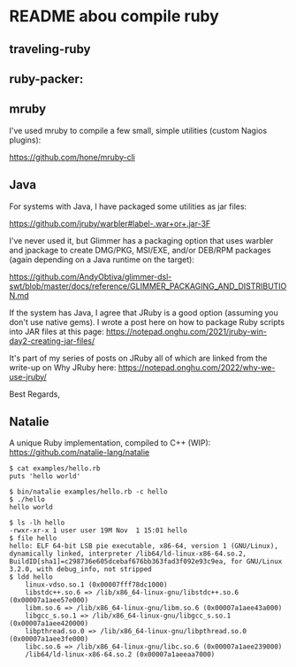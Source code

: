 
# README abou compile ruby

## traveling-ruby

## ruby-packer:

## mruby

I've used mruby to compile a few small, simple utilities (custom Nagios
plugins):

https://github.com/hone/mruby-cli

## Java

For systems with Java, I have packaged some utilities as jar files:

https://github.com/jruby/warbler#label-.war+or+.jar-3F

I've never used it, but Glimmer has a packaging option that uses warbler
and jpackage to create DMG/PKG, MSI/EXE, and/or DEB/RPM packages (again
depending on a Java runtime on the target):

https://github.com/AndyObtiva/glimmer-dsl-swt/blob/master/docs/reference/GLIMMER_PACKAGING_AND_DISTRIBUTION.md


If the system has Java, I agree that JRuby is a good option (assuming
you don't use native gems). I wrote a post here on how to package Ruby
scripts into JAR files at this page:
https://notepad.onghu.com/2021/jruby-win-day2-creating-jar-files/

It's part of my series of posts on JRuby all of which are linked from
the write-up on Why JRuby here:
https://notepad.onghu.com/2022/why-we-use-jruby/

Best Regards,

## Natalie

A unique Ruby implementation, compiled to C++ (WIP): https://github.com/natalie-lang/natalie

```
$ cat examples/hello.rb
puts 'hello world'

$ bin/natalie examples/hello.rb -c hello
$ ./hello
hello world
```

```
$ ls -lh hello
-rwxr-xr-x 1 user user 19M Nov  1 15:01 hello
$ file hello
hello: ELF 64-bit LSB pie executable, x86-64, version 1 (GNU/Linux),
dynamically linked, interpreter /lib64/ld-linux-x86-64.so.2,
BuildID[sha1]=c298736e605dcebaf676bb363fad3f092e93c9ea, for GNU/Linux
3.2.0, with debug_info, not stripped
$ ldd hello
	linux-vdso.so.1 (0x00007fff78dc1000)
	libstdc++.so.6 => /lib/x86_64-linux-gnu/libstdc++.so.6 (0x00007a1aee57e000)
	libm.so.6 => /lib/x86_64-linux-gnu/libm.so.6 (0x00007a1aee43a000)
	libgcc_s.so.1 => /lib/x86_64-linux-gnu/libgcc_s.so.1 (0x00007a1aee420000)
	libpthread.so.0 => /lib/x86_64-linux-gnu/libpthread.so.0 (0x00007a1aee3fe000)
	libc.so.6 => /lib/x86_64-linux-gnu/libc.so.6 (0x00007a1aee239000)
	/lib64/ld-linux-x86-64.so.2 (0x00007a1aeeaa7000)
```
